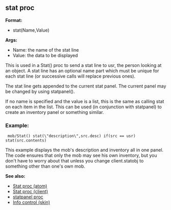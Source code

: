 ## stat proc

**Format:**
+   stat(Name,Value)
<!-- -->
**Args:**
+   Name: the name of the stat line
+   Value: the data to be displayed


This is used in a Stat() proc to send a stat line to usr, the
person looking at an object. A stat line has an optional name part which
must be unique for each stat line (or successive calls will replace
previous ones). 

The stat line gets appended to the current stat
panel. The current panel may be changed by using statpanel().


If no name is specified and the value is a list, this is the
same as calling stat on each item in the list. This can be used (in
conjunction with statpanel) to create an inventory panel or something
similar.
### Example:

```
 mob/Stat() stat(\"description\",src.desc) if(src == usr)
stat(src.contents) 
```
 

This example displays the mob\'s
description and inventory all in one panel. The code ensures that only
the mob may see his own inventory, but you don\'t have to worry about
that unless you change client.statobj to something other than one\'s own
mob.

**See also:**
+   [Stat proc (atom)](/ref/atom/proc/Stat.md) 
+   [Stat proc (client)](/ref/client/proc/Stat.md) 
+   [statpanel proc](/ref/proc/statpanel.md) 
+   [Info control (skin)](/ref/%7Bskin%7D/control/info.md) <!-- -->